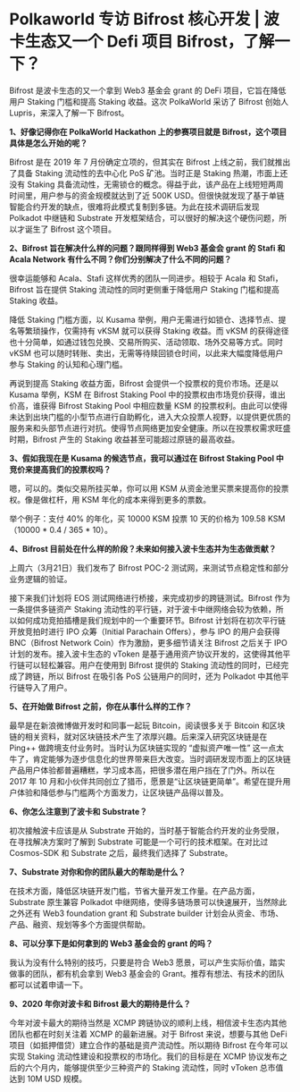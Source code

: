# Polkaworld 专访 Bifrost 核心开发 | 波卡生态又一个 Defi 项目 Bifrost，了解一下？

Bifrost 是波卡生态的又一个拿到 Web3 基金会 grant 的 DeFi 项目，它旨在降低用户 Staking 门槛和提高 Staking 收益。这次 PolkaWorld 采访了 Bifrost 创始人 Lupris，来深入了解一下 Bifrost。


**1、好像记得你在 PolkaWorld Hackathon 上的参赛项目就是 Bifrost，这个项目具体是怎么开始的呢？**

Bifrost 是在 2019 年 7 月份确定立项的，但其实在 Bifrost 上线之前，我们就推出了具备 Staking 流动性的去中心化 PoS 矿池。当时正是 Staking 热潮，市面上还没有 Staking 具备流动性，无需锁仓的概念。得益于此，该产品在上线短短两周时间里，用户参与的资金规模就达到了近 500K USD。但很快就发现了基于单链智能合约开发的缺点，很难将此模式复制到多链。为此在技术调研后发现 Polkadot 中继链和 Substrate 开发框架结合，可以很好的解决这个硬伤问题，所以才诞生了 Bifrost 这个项目。

**2、Bifrost 旨在解决什么样的问题？跟同样得到 Web3 基金会 grant 的 Stafi 和 Acala Network 有什么不同？你们分别解决了什么不同的问题？**

很幸运能够和 Acala、Stafi 这样优秀的团队一同进步。相较于 Acala 和 Stafi，Bifrost 旨在提供 Staking 流动性的同时更侧重于降低用户 Staking 门槛和提高 Staking 收益。

降低 Staking 门槛方面，以 Kusama 举例，用户无需进行如锁仓、选择节点、提名等繁琐操作，仅需持有 vKSM 就可以获得 Staking  收益。而 vKSM 的获得途径也十分简单，如通过钱包兑换、交易所购买、活动领取、场外交易等方式。同时 vKSM 也可以随时转账、卖出，无需等待赎回锁仓时间，以此来大幅度降低用户参与 Staking 的认知和心理门槛。

再说到提高 Staking 收益方面，Bifrost 会提供一个投票权的竞价市场。还是以 Kusama 举例，KSM 在  Bifrost Staking Pool 中的投票权由市场竞价获得，谁出价高，谁获得 Bifrost Staking Pool 中相应数量 KSM 的投票权利。由此可以使得未达到出块门槛的小型节点进行自助孵化，进入大众投票人视野，以提供更优质的服务来和头部节点进行对抗。使得节点网络更加安全健康。所以在投票权需求旺盛时期，Bifrost 产生的 Staking 收益甚至可能超过原链的最高收益。

**3、假如我现在是 Kusama 的候选节点，我可以通过在 Bifrost Staking Pool 中竞价来提高我们的投票权吗？**

嗯，可以的。类似交易所挂买单，你可以用 KSM 从资金池里买票来提高你的投票权。像是做杠杆，用 KSM 年化的成本来得到更多的票数。

举个例子：支付 40% 的年化，买 10000 KSM 投票 10 天的价格为 109.58 KSM （10000 * 0.4 / 365 * 10）。

**4、Bifrost 目前处在什么样的阶段？未来如何接入波卡生态并为生态做贡献？**

上周六（3月21日）我们发布了 Bifrost POC-2 测试网，来测试节点稳定性和部分业务逻辑的验证。

接下来我们计划将 EOS 测试网络进行桥接，来完成初步的跨链测试。Bifrost 作为一条提供多链资产 Staking 流动性的平行链，对于波卡中继网络会较为依赖，所以如何成功竞拍插槽是我们规划中的一个重要环节。Bifrost 计划将在初次平行链开放竞拍时进行 IPO 众筹（Initial Parachain Offers），参与 IPO 的用户会获得 BNC（Bifrost Network Coin）作为激励，更多细节请关注 Bifrost 之后关于 IPO 计划的发布。接入波卡生态的 vToken 是基于通用资产协议开发的，这使得其他平行链可以轻松兼容。用户在使用到 Bifrost 提供的 Staking 流动性的同时，已经完成了跨链，所以 Bifrost 在吸引各 PoS 公链用户的同时，还为 Polkadot 中其他平行链导入了用户。

**5、在开始做 Bifrost 之前，你在从事什么样的工作？**

最早是在新浪微博做开发时和同事一起玩 Bitcoin，阅读很多关于 Bitcoin 和区块链的相关资料，就对区块链技术产生了浓厚兴趣。后来深入研究区块链是在 Ping++ 做跨境支付业务时。当时认为区块链实现的 “虚拟资产唯一性” 这一点太牛了，肯定能够为逐步信息化的世界带来巨大改变。当时调研发现市面上的区块链产品用户体验都普遍糟糕，学习成本高，把很多潜在用户挡在了门外。所以在 2017 年 10 月和小伙伴共同创立了猎币，愿景是“让区块链更简单”。希望在提升用户体验和降低参与门槛两个方面发力，让区块链产品得以普及。

**6、你怎么注意到了波卡和 Substrate？**

初次接触波卡应该是从 Substrate 开始的，当时基于智能合约开发的业务受限，在寻找解决方案时了解到 Substrate 可能是一个可行的技术框架。在对比过 Cosmos-SDK 和 Substrate 之后，最终我们选择了 Substrate。

**7、Substrate 对你和你的团队最大的帮助是什么？**

在技术方面，降低区块链开发门槛，节省大量开发工作量。在产品方面，Substrate 原生兼容 Polkadot 中继网络，使得多链场景可以快速展开，当然除此之外还有 Web3 foundation grant 和 Substrate builder 计划会从资金、市场、产品、融资、规划等多个方面提供帮助。

**8、可以分享下是如何拿到的 Web3 基金会的 grant 的吗？**

我认为没有什么特别的技巧，只要是符合 Web3 愿景，可以产生实际价值，踏实做事的团队，都有机会拿到 Web3 基金会的 Grant。推荐有想法、有技术的团队都可以试着申请一下。

**9、2020 年你对波卡和 Bifrost 最大的期待是什么？**

今年对波卡最大的期待当然是 XCMP 跨链协议的顺利上线，相信波卡生态内其他团队也都在时刻关注着 XCMP 的最新进展。对于 Bifrost 来说，想要与其他 DeFi 项目（如抵押借贷）建立合作的基础是资产流动性。所以期待 Bifrost 在今年可以实现 Staking 流动性建设和投票权的市场化。我们的目标是在 XCMP 协议发布之后的六个月内，能够提供至少三种资产的 Staking 流动性，同时 vToken 总市值达到 10M USD 规模。